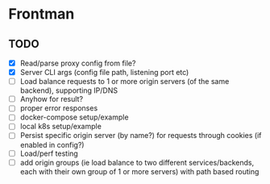 # Frontman

## TODO
- [x] Read/parse proxy config from file?
- [x] Server CLI args (config file path, listening port etc)
- [ ] Load balance requests to 1 or more origin servers (of the same backend), supporting IP/DNS
- [ ] Anyhow for result?
- [ ] proper error responses
- [ ] docker-compose setup/example
- [ ] local k8s setup/example
- [ ] Persist specific origin server (by name?) for requests through cookies (if enabled in config?)
- [ ] Load/perf testing
- [ ] add origin groups (ie load balance to two different services/backends, each with their own group of 1 or more servers) with path based routing
